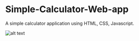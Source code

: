 # Simple-Calculator-Web-app
A simple calculator application using HTML, CSS, Javascript.

![alt text](https://github.com/CAVIND46016/Simple-Calculator-Web-app/blob/master/calculator.png)
